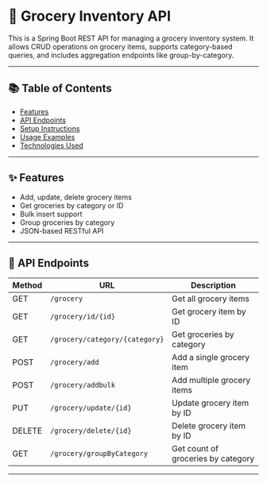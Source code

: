 # 🛒 Grocery Inventory API

This is a Spring Boot REST API for managing a grocery inventory system. It allows CRUD operations on grocery items, supports category-based queries, and includes aggregation endpoints like group-by-category.

---

## 📚 Table of Contents

- [Features](#features)
- [API Endpoints](#api-endpoints)
- [Setup Instructions](#setup-instructions)
- [Usage Examples](#usage-examples)
- [Technologies Used](#technologies-used)

---

## ✨ Features

- Add, update, delete grocery items
- Get groceries by category or ID
- Bulk insert support
- Group groceries by category
- JSON-based RESTful API

---

## 🔗 API Endpoints

| Method | URL                        | Description                         |
|--------|----------------------------|-------------------------------------|
| GET    | `/grocery`                 | Get all grocery items               |
| GET    | `/grocery/id/{id}`         | Get grocery item by ID              |
| GET    | `/grocery/category/{category}` | Get groceries by category     |
| POST   | `/grocery/add`             | Add a single grocery item           |
| POST   | `/grocery/addbulk`         | Add multiple grocery items          |
| PUT    | `/grocery/update/{id}`     | Update grocery item by ID           |
| DELETE | `/grocery/delete/{id}`     | Delete grocery item by ID           |
| GET    | `/grocery/groupByCategory` | Get count of groceries by category  |

---

